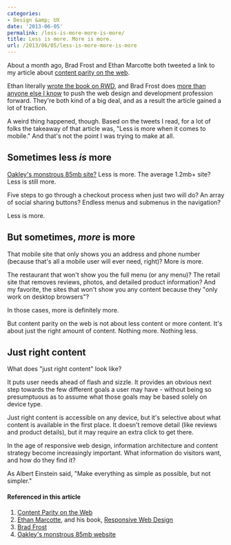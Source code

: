 ```yaml
---
categories:
- Design &amp; UX
date: '2013-06-05'
permalink: /less-is-more-more-is-more/
title: Less is more. More is more.
url: /2013/06/05/less-is-more-more-is-more
---
```


About a month ago, Brad Frost and Ethan Marcotte both tweeted a link to my article about <a href="https://gomakethings.com/content-parity-on-the-web/">content parity on the web</a>.

Ethan literally <a href="http://www.abookapart.com/products/responsive-web-design">wrote the book on RWD</a>, and Brad Frost does <a href="http://bradfrostweb.com/">more than anyone else I know</a> to push the web design and development profession forward. They're both kind of a big deal, and as a result the article gained a lot of traction.

A weird thing happened, though. Based on the tweets I read, for a lot of folks the takeaway of that article was, "Less is more when it comes to mobile." And that's not the point I was trying to make at all.
<!--more-->
<h2>Sometimes less <em>is</em> more</h2>

<a href="http://hawksworx.com/blog/oakleys-monster-page-of-baubles/">Oakley's monstrous 85mb site?</a> Less is more. The average 1.2mb+ site? Less is still more.

Five steps to go through a checkout process when just two will do? An array of social sharing buttons? Endless menus and submenus in the navigation?

Less is more.

<h2>But sometimes, <em>more</em> is more</h2>

That mobile site that only shows you an address and phone number (because that's all a mobile user will ever need, right)? More is more.

The restaurant that won't show you the full menu (or any menu)? The retail site that removes reviews, photos, and detailed product information? And my favorite, the sites that won't show you any content because they "only work on desktop browsers"?

In those cases, more is definitely more.

But content parity on the web is not about less content or more content. It's about just the right amount of content. Nothing more. Nothing less.

<h2>Just right content</h2>

What does "just right content" look like?

It puts user needs ahead of flash and sizzle. It provides an obvious next step towards the few different goals a user may have - without being so presumptuous as to assume what those goals may be based solely on device type.

Just right content is accessible on any device, but it's selective about what content is available in the first place. It doesn't remove detail (like reviews and product details), but it may require an extra click to get there.

In the age of responsive web design, information architecture and content strategy become increasingly important. What information do visitors want, and how do they find it?

As Albert Einstein said, "Make everything as simple as possible, but not simpler."

<h4>Referenced in this article</h4>

<ol>
<li><a href="https://gomakethings.com/content-parity-on-the-web/">Content Parity on the Web</a></li>
<li><a href="https://twitter.com/beep">Ethan Marcotte</a>, and his book, <a href="http://www.abookapart.com/products/responsive-web-design">Responsive Web Design</a></li>
<li><a href="http://bradfrostweb.com/">Brad Frost</a></li>
<li><a href="http://hawksworx.com/blog/oakleys-monster-page-of-baubles/">Oakley's monstrous 85mb website</a></li>
</ol>